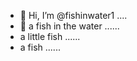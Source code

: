 - 👋 Hi, I’m @fishinwater1 ....
- 👋 a fish in the water ......
- a little fish ......
- a fish ......


<!---
fishinwater1/fishinwater1 is a ✨ special ✨ repository because its `README.md` (this file) appears on your GitHub profile.
You can click the Preview link to take a look at your changes.
--->
